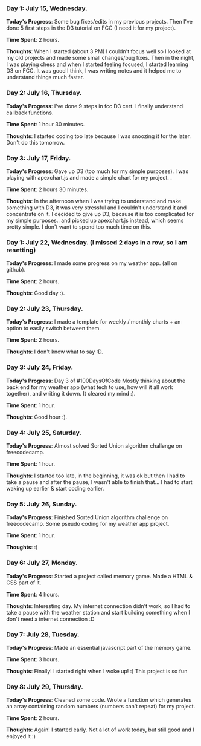 ### Day 1: July 15, Wednesday.

**Today's Progress**: Some bug fixes/edits in my previous projects. Then I've done 5 first steps in the D3 tutorial on FCC (I need it for my project).

**Time Spent**: 2 hours.

**Thoughts**: When I started (about 3 PM) I couldn't focus well so I looked at my old projects and made some small changes/bug fixes. Then in the night, I was playing chess and when I started feeling focused, I started learning D3 on FCC. It was good I think, I was writing notes and it helped me to understand things much faster.

### Day 2: July 16, Thursday.

**Today's Progress**: I've done 9 steps in fcc D3 cert. I finally understand callback functions.

**Time Spent**: 1 hour 30 minutes.

**Thoughts**: I started coding too late because I was snoozing it for the later. Don't do this tomorrow.

### Day 3: July 17, Friday.

**Today's Progress**: Gave up D3 (too much for my simple purposes). I was playing with apexchart.js and made a simple chart for my project. .

**Time Spent**: 2 hours 30 minutes.

**Thoughts**: In the afternoon when I was trying to understand and make something with D3, it was very stressful and I couldn't understand it and concentrate on it. I decided to give up D3, because it is too complicated for my simple purposes.. and picked up apexchart.js instead, which seems pretty simple. I don't want to spend too much time on this.


### Day 1: July 22, Wednesday. (I missed 2 days in a row, so I am resetting)

**Today's Progress**: I made some progress on my weather app. (all on github).

**Time Spent**: 2 hours.

**Thoughts**: Good day :).


### Day 2: July 23, Thursday.

**Today's Progress**:  I made a template for weekly / monthly charts + an option to easily switch between them.

**Time Spent**: 2 hours.

**Thoughts**: I don't know what to say :D.

### Day 3: July 24, Friday.

**Today's Progress**: Day 3 of #100DaysOfCode Mostly thinking about the back end for my weather app (what tech to use, how will it all work together), and writing it down. It cleared my mind :).

**Time Spent**: 1 hour.

**Thoughts**: Good hour :).


### Day 4: July 25, Saturday.

**Today's Progress**: Almost solved Sorted Union algorithm challenge on freecodecamp.

**Time Spent**: 1 hour.

**Thoughts**: I started too late, in the beginning, it was ok but then I had to take a pause and after the pause, I wasn't able to finish that... I had to start waking up earlier & start coding earlier.


### Day 5: July 26, Sunday.

**Today's Progress**: Finished Sorted Union algorithm challenge on freecodecamp. Some pseudo coding for my weather app project. 

**Time Spent**: 1 hour.

**Thoughts**: :) 


### Day 6: July 27, Monday.

**Today's Progress**: Started a project called memory game. Made a HTML & CSS part of it.

**Time Spent**: 4 hours.

**Thoughts**: Interesting day. My internet connection didn't work, so I had to take a pause with the weather station and start building something when I don't need a internet connection :D


### Day 7: July 28, Tuesday.

**Today's Progress**: Made an essential javascript part of the memory game. 

**Time Spent**: 3 hours.

**Thoughts**: Finally! I started right when I woke up! :) This project is so fun


### Day 8: July 29, Thursday.

**Today's Progress**: Cleaned some code. Wrote a function which generates an array containing random numbers (numbers can't repeat) for my project.

**Time Spent**: 2 hours.

**Thoughts**: Again! I started early. Not a lot of work today, but still good and I enjoyed it :)


